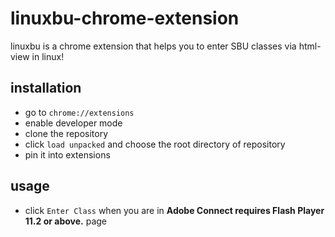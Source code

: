 # linuxbu-chrome-extension
linuxbu is a chrome extension that helps you to enter SBU classes via html-view in linux!
## installation
- go to `chrome://extensions`
- enable developer mode
- clone the repository
- click `load unpacked` and choose the root directory of repository
- pin it into extensions
## usage
- click `Enter Class` when you are in **Adobe Connect requires Flash Player 11.2 or above.** page
